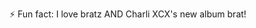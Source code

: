 ⚡ Fun fact: I love bratz AND Charli XCX's new album brat!

<!---
sophie-chikhladze/sophie-chikhladze is a ✨ special ✨ repository because its `README.md` (this file) appears on your GitHub profile.
You can click the Preview link to take a look at your changes.
--->
